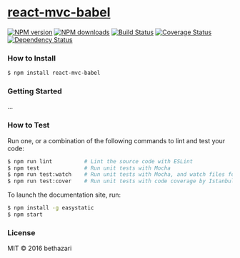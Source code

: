 # [react-mvc-babel](https://github.com/albanecmlad/react-mvc-babel)

[![NPM version](http://img.shields.io/npm/v/react-mvc-babel.svg?style=flat-square)](https://www.npmjs.com/package/react-mvc-babel)
[![NPM downloads](http://img.shields.io/npm/dm/react-mvc-babel.svg?style=flat-square)](https://www.npmjs.com/package/react-mvc-babel)
[![Build Status](http://img.shields.io/travis/albanecmlad/react-mvc-babel/master.svg?style=flat-square)](https://travis-ci.org/albanecmlad/react-mvc-babel)
[![Coverage Status](https://img.shields.io/coveralls/albanecmlad/react-mvc-babel.svg?style=flat-square)](https://coveralls.io/albanecmlad/react-mvc-babel)
[![Dependency Status](http://img.shields.io/david/albanecmlad/react-mvc-babel.svg?style=flat-square)](https://david-dm.org/albanecmlad/react-mvc-babel)

> 

### How to Install

```sh
$ npm install react-mvc-babel
```

### Getting Started

...

### How to Test

Run one, or a combination of the following commands to lint and test your code:

```sh
$ npm run lint          # Lint the source code with ESLint
$ npm test              # Run unit tests with Mocha
$ npm run test:watch    # Run unit tests with Mocha, and watch files for changes
$ npm run test:cover    # Run unit tests with code coverage by Istanbul
```

To launch the documentation site, run:

```sh
$ npm install -g easystatic
$ npm start
```

### License

MIT © 2016 bethazari

